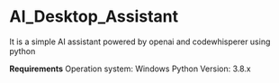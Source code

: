 # AI_Desktop_Assistant
It is a simple AI assistant powered by openai and codewhisperer using python

**Requirements**
Operation system: Windows
Python Version: 3.8.x
